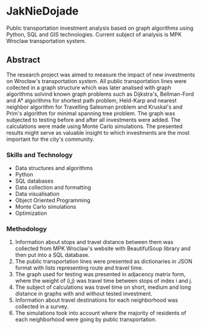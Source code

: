 # JakNieDojade

Public transportation investment analysis based on graph algorithms using Python, SQL and GIS technologies. Current subject of analysis is MPK Wroclaw transportation system.

## Abstract
The research project was aimed to measure the impact of new investments on Wrocław's transportation system. All public transportation lines were collected in a graph structure which was later analised with graph algorithms solvind known graph problems such as Dijkstra's, Bellman-Ford and A* algorithms for shortest path problem, Held-Karp and nearest neighbor algorithm for Travelling Salesman problem and Kruskal's and Prim's algorithm for minimal spanning tree problem. The graph was subjected to testing before and after all investments were added. The calculations were made using Monte Carlo simulations. The presented results might serve as valuable insight to which investments are the most important for the city's community.

### Skills and Technology
* Data structures and algorithms
* Python
* SQL databases
* Data collection and formatting
* Data visualisation
* Object Oriented Programming
* Monte Carlo simulations
* Optimization
### Methodology
1. Information about stops and travel distance between them was collected from MPK Wroclaw's website with  BeautifulSoup library and then put into a SQL database.
2. The public transportation lines were presented as dictionaries in JSON format with lists representing route and travel time.
3. The graph used for testing was presented in adjacency matrix form, where the weight of (i,j) was travel time between stops of index i and j.
4. The subject of calculations was travel time on short, medium and long distance in graphs with and without tested investment.
5. Information about travel destinations for each neighborhood was collected in a survey.
6. The simulations took into account where the majority of residents of each neighborhood were going by public transportation. 
